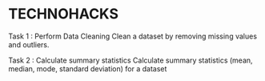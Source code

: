 # TECHNOHACKS

Task 1 : Perform Data Cleaning
Clean a dataset by removing missing values and outliers.

Task 2 : Calculate summary statistics
Calculate summary statistics (mean, median, mode, standard deviation) for a dataset
